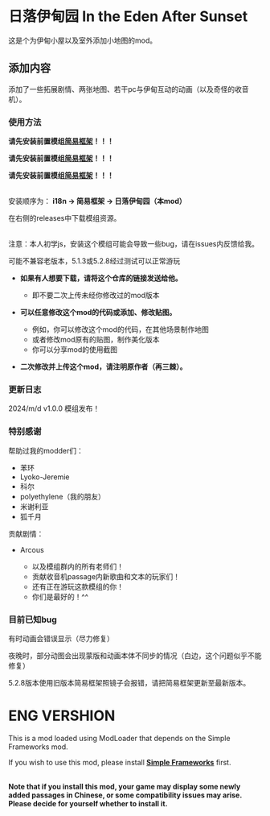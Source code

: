 # 日落伊甸园 In the Eden After Sunset
这是个为伊甸小屋以及室外添加小地图的mod。

## 添加内容

添加了一些拓展剧情、两张地图、若干pc与伊甸互动的动画（以及奇怪的收音机）。

### 使用方法

<b>请先安装前置模组[**简易框架**](https://github.com/emicoto/DOLMods/)！！！

请先安装前置模组[**简易框架**](https://github.com/emicoto/DOLMods/)！！！

请先安装前置模组[**简易框架**](https://github.com/emicoto/DOLMods/)！！！</b>

<br>
安装顺序为：
<b>i18n → 简易框架 → 日落伊甸园（本mod）</b>

在右侧的releases中下载模组资源。

<br>
注意：本人初学js，安装这个模组可能会导致一些bug，请在issues内反馈给我。

可能不兼容老版本，5.1.3或5.2.8经过测试可以正常游玩

* <b>如果有人想要下载，请将这个仓库的链接发送给他。</b>
  * 即不要二次上传未经你修改过的mod版本<br>

* <b>可以任意修改这个mod的代码或添加、修改贴图。</b>
  * 例如，你可以修改这个mod的代码，在其他场景制作地图
  * 或者修改mod原有的贴图，制作美化版本
  * 你可以分享mod的使用截图<br>

* <b>二次修改并上传这个mod，请注明原作者（再三棘）。</b>

### 更新日志

2024/m/d v1.0.0 模组发布！

### 特别感谢

帮助过我的modder们：
 * 苯环
 * Lyoko-Jeremie
 * 科尔
 * polyethylene（我的朋友）
 * 米谢利亚
 * 狐千月

贡献剧情：
 * Arcous

 
   * 以及模组群内的所有老师们！
   * 贡献收音机passage内新歌曲和文本的玩家们！
   * 还有正在游玩这款模组的你！
   * 你们是最好的！^^
  
     
### 目前已知bug

有时动画会错误显示（尽力修复）

夜晚时，部分动图会出现蒙版和动画本体不同步的情况（白边，这个问题似乎不能修复）

5.2.8版本使用旧版本简易框架照镜子会报错，请把简易框架更新至最新版本。

# ENG VERSHION
This is a mod loaded using ModLoader that depends on the Simple Frameworks mod. 

If you wish to use this mod, please install [**Simple Frameworks**](https://github.com/emicoto/DOLMods/) first. 

<br>
<b>Note that if you install this mod, your game may display some newly added passages in Chinese, or some compatibility issues may arise. Please decide for yourself whether to install it.</b>
